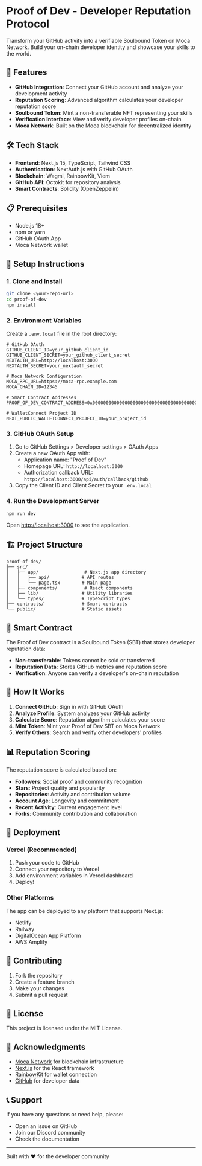 # Proof of Dev - Developer Reputation Protocol

Transform your GitHub activity into a verifiable Soulbound Token on Moca Network. Build your on-chain developer identity and showcase your skills to the world.

## 🚀 Features

- **GitHub Integration**: Connect your GitHub account and analyze your development activity
- **Reputation Scoring**: Advanced algorithm calculates your developer reputation score
- **Soulbound Token**: Mint a non-transferable NFT representing your skills
- **Verification Interface**: View and verify developer profiles on-chain
- **Moca Network**: Built on the Moca blockchain for decentralized identity

## 🛠️ Tech Stack

- **Frontend**: Next.js 15, TypeScript, Tailwind CSS
- **Authentication**: NextAuth.js with GitHub OAuth
- **Blockchain**: Wagmi, RainbowKit, Viem
- **GitHub API**: Octokit for repository analysis
- **Smart Contracts**: Solidity (OpenZeppelin)

## 📋 Prerequisites

- Node.js 18+ 
- npm or yarn
- GitHub OAuth App
- Moca Network wallet

## 🔧 Setup Instructions

### 1. Clone and Install

```bash
git clone <your-repo-url>
cd proof-of-dev
npm install
```

### 2. Environment Variables

Create a `.env.local` file in the root directory:

```env
# GitHub OAuth
GITHUB_CLIENT_ID=your_github_client_id
GITHUB_CLIENT_SECRET=your_github_client_secret
NEXTAUTH_URL=http://localhost:3000
NEXTAUTH_SECRET=your_nextauth_secret

# Moca Network Configuration
MOCA_RPC_URL=https://moca-rpc.example.com
MOCA_CHAIN_ID=12345

# Smart Contract Addresses
PROOF_OF_DEV_CONTRACT_ADDRESS=0x0000000000000000000000000000000000000000

# WalletConnect Project ID
NEXT_PUBLIC_WALLETCONNECT_PROJECT_ID=your_project_id
```

### 3. GitHub OAuth Setup

1. Go to GitHub Settings > Developer settings > OAuth Apps
2. Create a new OAuth App with:
   - Application name: "Proof of Dev"
   - Homepage URL: `http://localhost:3000`
   - Authorization callback URL: `http://localhost:3000/api/auth/callback/github`
3. Copy the Client ID and Client Secret to your `.env.local`

### 4. Run the Development Server

```bash
npm run dev
```

Open [http://localhost:3000](http://localhost:3000) to see the application.

## 🏗️ Project Structure

```
proof-of-dev/
├── src/
│   ├── app/                 # Next.js app directory
│   │   ├── api/            # API routes
│   │   └── page.tsx        # Main page
│   ├── components/          # React components
│   ├── lib/                # Utility libraries
│   └── types/              # TypeScript types
├── contracts/              # Smart contracts
└── public/                 # Static assets
```

## 🔗 Smart Contract

The Proof of Dev contract is a Soulbound Token (SBT) that stores developer reputation data:

- **Non-transferable**: Tokens cannot be sold or transferred
- **Reputation Data**: Stores GitHub metrics and reputation score
- **Verification**: Anyone can verify a developer's on-chain reputation

## 🎯 How It Works

1. **Connect GitHub**: Sign in with GitHub OAuth
2. **Analyze Profile**: System analyzes your GitHub activity
3. **Calculate Score**: Reputation algorithm calculates your score
4. **Mint Token**: Mint your Proof of Dev SBT on Moca Network
5. **Verify Others**: Search and verify other developers' profiles

## 📊 Reputation Scoring

The reputation score is calculated based on:

- **Followers**: Social proof and community recognition
- **Stars**: Project quality and popularity
- **Repositories**: Activity and contribution volume
- **Account Age**: Longevity and commitment
- **Recent Activity**: Current engagement level
- **Forks**: Community contribution and collaboration

## 🚀 Deployment

### Vercel (Recommended)

1. Push your code to GitHub
2. Connect your repository to Vercel
3. Add environment variables in Vercel dashboard
4. Deploy!

### Other Platforms

The app can be deployed to any platform that supports Next.js:
- Netlify
- Railway
- DigitalOcean App Platform
- AWS Amplify

## 🤝 Contributing

1. Fork the repository
2. Create a feature branch
3. Make your changes
4. Submit a pull request

## 📄 License

This project is licensed under the MIT License.

## 🙏 Acknowledgments

- [Moca Network](https://github.com/MocaNetwork) for blockchain infrastructure
- [Next.js](https://nextjs.org/) for the React framework
- [RainbowKit](https://rainbowkit.com/) for wallet connection
- [GitHub](https://github.com/) for developer data

## 📞 Support

If you have any questions or need help, please:
- Open an issue on GitHub
- Join our Discord community
- Check the documentation

---

Built with ❤️ for the developer community
